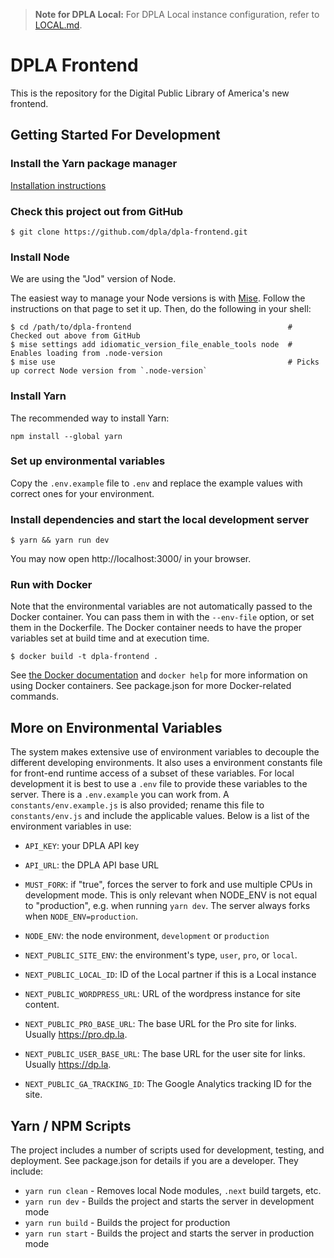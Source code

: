 > **Note for DPLA Local:** For DPLA Local instance configuration, refer to [LOCAL.md](LOCAL.md).

# DPLA Frontend

This is the repository for the Digital Public Library of America's new frontend.

## Getting Started For Development

### Install the Yarn package manager

[Installation instructions](https://yarnpkg.com/en/docs/install)

### Check this project out from GitHub

```
$ git clone https://github.com/dpla/dpla-frontend.git
```

### Install Node

We are using the "Jod" version of Node.

The easiest way to manage your Node versions is with
[Mise](https://mise.jdx.dev/). Follow the instructions on that page
to set it up. Then, do the following in your shell:

```
$ cd /path/to/dpla-frontend                                   # Checked out above from GitHub
$ mise settings add idiomatic_version_file_enable_tools node  # Enables loading from .node-version
$ mise use                                                    # Picks up correct Node version from `.node-version`
```

### Install Yarn

The recommended way to install Yarn:

`npm install --global yarn`

### Set up environmental variables

Copy the `.env.example` file to `.env` and replace the example values with correct ones for your environment.

### Install dependencies and start the local development server

```
$ yarn && yarn run dev
```

You may now open http://localhost:3000/ in your browser.

### Run with Docker

Note that the environmental variables are not automatically passed to the Docker container. You can pass them in with the `--env-file` option, or set them in the Dockerfile. The Docker container needs to have the proper variables set at build time and at execution time.

```
$ docker build -t dpla-frontend .
```

See [the Docker documentation](https://docs.docker.com/) and `docker help` for
more information on using Docker containers. See package.json for more
Docker-related commands.

## More on Environmental Variables

The system makes extensive use of environment variables to decouple the different developing environments. It also uses a environment constants file for front-end runtime access of a subset of these variables. For local development it is best to use a `.env` file to provide these variables to the server. There is a `.env.example` you can work from. A `constants/env.example.js` is also provided; rename this file to `constants/env.js` and include the applicable values. Below is a list of the environment variables in use:

- `API_KEY`: your DPLA API key
- `API_URL`: the DPLA API base URL

- `MUST_FORK`: if "true", forces the server to fork and use multiple CPUs in
  development mode. This is only relevant when NODE_ENV is not equal to
  "production", e.g. when running `yarn dev`. The server always forks when
  `NODE_ENV=production`.

- `NODE_ENV`: the node environment, `development` or `production`
- `NEXT_PUBLIC_SITE_ENV`: the environment's type, `user`, `pro`, or `local`.
- `NEXT_PUBLIC_LOCAL_ID`: ID of the Local partner if this is a Local instance
- `NEXT_PUBLIC_WORDPRESS_URL`: URL of the wordpress instance for site content.
- `NEXT_PUBLIC_PRO_BASE_URL`: The base URL for the Pro site for links. Usually https://pro.dp.la.
- `NEXT_PUBLIC_USER_BASE_URL`: The base URL for the user site for links. Usually https://dp.la.
- `NEXT_PUBLIC_GA_TRACKING_ID`: The Google Analytics tracking ID for the site.

## Yarn / NPM Scripts

The project includes a number of scripts used for development, testing, and deployment. See package.json for details if you are a developer. They include:

- `yarn run clean` - Removes local Node modules, `.next` build targets, etc.
- `yarn run dev` - Builds the project and starts the server in development mode
- `yarn run build` - Builds the project for production
- `yarn run start` - Builds the project and starts the server in production mode

